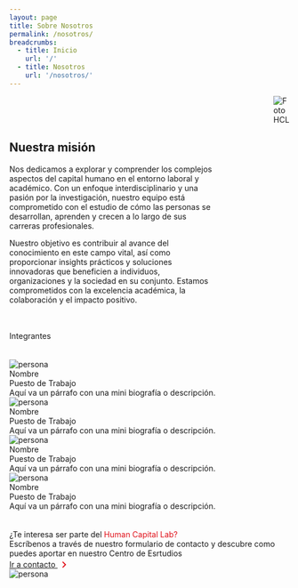 ```yaml
---
layout: page
title: Sobre Nosotros
permalink: /nosotros/
breadcrumbs:
  - title: Inicio
    url: '/'
  - title: Nosotros
    url: '/nosotros/'
---
```


  <div>
    <div style="display: flex; gap: 100px; justify-content: space-between;">
      <div class="hcl-resumen">
       <br>
       <br>
       <br>
        <h2>
          Nuestra misión
        </h2>
        <p>
          Nos dedicamos a explorar y comprender los complejos aspectos del capital humano en el entorno laboral y académico. Con un enfoque interdisciplinario y una pasión por la investigación, nuestro equipo está comprometido con el estudio de cómo las personas se desarrollan, aprenden y crecen a lo largo de sus carreras profesionales. 
        </p>
        <p>
          Nuestro objetivo es contribuir al avance del conocimiento en este campo vital, así como proporcionar insights prácticos y soluciones innovadoras que beneficien a individuos, organizaciones y la sociedad en su conjunto. Estamos comprometidos con la excelencia académica, la colaboración y el impacto positivo.
        </p>
      </div>
      <div class="img-50">
        <img src="{{ '/assets/images/nosotros.jpg' | prepend: site.baseurl }}" alt="Foto HCL" class="img-responsive">
      </div>
    </div>
    <br>
    <br>
    <div class="center-title">
      Integrantes
    </div>
    <br>
    <br>
    <div class="four-cards">
      <div class="four-card">
        <div class="contenedor-foto">
          <img src="{{ '/assets/images/persona1.jpg' | prepend: site.baseurl }}" alt="persona" class="img-responsive">
        </div>
        <div class="contenedor-texto">
          <div class="titulo">Nombre</div>
          <div class="subtitulo">Puesto de Trabajo</div>
          <div class="biografia">Aquí va un párrafo con una mini biografía o descripción.</div>
        </div>
      </div>
      <div class="four-card">
        <div class="contenedor-foto">
          <img src="{{ '/assets/images/persona2.jpg' | prepend: site.baseurl }}" alt="persona" class="img-responsive">
        </div>
        <div class="contenedor-texto">
          <div class="titulo">Nombre</div>
          <div class="subtitulo">Puesto de Trabajo</div>
          <div class="biografia">Aquí va un párrafo con una mini biografía o descripción.</div>
        </div>
      </div>
      <div class="four-card">
        <div class="contenedor-foto">
          <img src="{{ '/assets/images/persona3.jpg' | prepend: site.baseurl }}" alt="persona" class="img-responsive">
        </div>
        <div class="contenedor-texto">
          <div class="titulo">Nombre</div>
          <div class="subtitulo">Puesto de Trabajo</div>
          <div class="biografia">Aquí va un párrafo con una mini biografía o descripción.</div>
        </div>
      </div>
      <div class="four-card">
        <div class="contenedor-foto">
          <img src="{{ '/assets/images/persona1.jpg' | prepend: site.baseurl }}" alt="persona" class="img-responsive">
        </div>
        <div class="contenedor-texto">
          <div class="titulo">Nombre</div>
          <div class="subtitulo">Puesto de Trabajo</div>
          <div class="biografia">Aquí va un párrafo con una mini biografía o descripción.</div>
        </div>
      </div>
    </div>
    <br>
    <br>
    <div class="contenedor-inferior">
      <div class="mitad texto">
        <div class="fila fila1">¿Te interesa ser parte del <span style="color: #E00F18">Human Capital Lab?</span></div>
        <div class="fila fila2">
          Escríbenos a través de nuestro formulario de contacto y descubre como puedes aportar en nuestro Centro de Esrtudios
        </div>
        <div class="fila boton">
          <a href="{{'/contacto' | prepend: site.baseurl}}">
            Ir a contacto 
            <svg width="24" height="24" viewBox="0 0 24 25" fill="none" xmlns="http://www.w3.org/2000/svg" style="margin-bottom: -7px; margin-right: -8px">
              <path d="M12.6 12.5L8 7.9L9.4 6.5L15.4 12.5L9.4 18.5L8 17.1L12.6 12.5Z" fill="#E00F18" />
            </svg>
          </a>
        </div>
      </div>
      <div class="mitad foto">
        <img src="{{ '/assets/images/nosotros-bot.jpg' | prepend: site.baseurl }}" alt="persona" class="img-responsive">
      </div>
    </div>

  </div>
